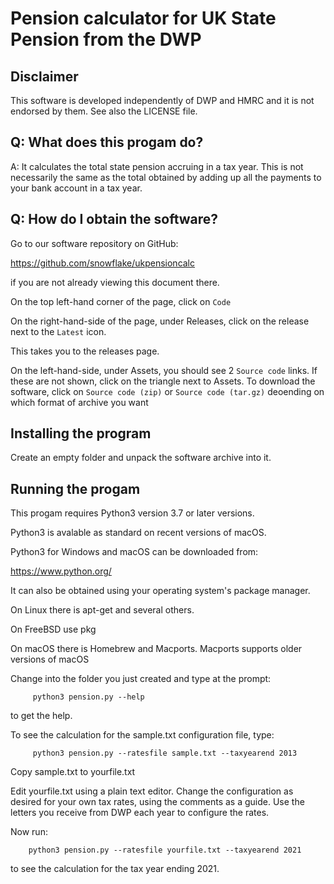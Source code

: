 # Pension calculator for UK State Pension from the DWP

## Disclaimer

This software is developed independently of DWP and HMRC and it is
not endorsed by them. See also the LICENSE file.

## Q: What does this progam do?

A: It calculates the total state pension accruing in a tax year. This is not
necessarily the same as the total obtained by adding up all the payments to
your bank account in a tax year.

## Q: How do I obtain the software?

Go to our software repository on GitHub:

https://github.com/snowflake/ukpensioncalc

if you are not already viewing this document there.

On the top left-hand corner of the page, click on ```Code```

On the right-hand-side of the page, under Releases, click on the release
next to the ```Latest``` icon.

This takes you to the releases page.

On the left-hand-side, under Assets, you should see 2 ```Source code``` links.
If these are not shown, click on the triangle next to Assets.
To download the software, click on ```Source code (zip)``` or ```Source code (tar.gz)``` deoending on which format of archive you want

## Installing the program

Create an empty folder and unpack the software archive into it.

## Running the progam

This progam requires Python3 version 3.7 or later versions.

Python3 is avalable as standard on recent versions of macOS.

Python3 for Windows and macOS can be downloaded from:

https://www.python.org/

It can also be obtained using your operating system's package manager.

On Linux there is apt-get and several others.

On FreeBSD use pkg

On macOS there is Homebrew and Macports. Macports supports older versions
of macOS

Change into the folder you just created and type at the prompt:
```
     python3 pension.py --help
```
to get the help.

To see the calculation for the sample.txt configuration file, type:

```
     python3 pension.py --ratesfile sample.txt --taxyearend 2013
```
Copy sample.txt to  yourfile.txt

Edit yourfile.txt using a plain text editor.  Change the configuration
as desired for your own tax rates, using the comments as a guide. Use the
letters you receive from DWP each year to configure the rates.

Now run:

```
    python3 pension.py --ratesfile yourfile.txt --taxyearend 2021
```
to see the calculation for the  tax year ending 2021.




